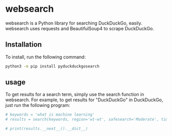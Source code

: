 # websearch
websearch is a Python library for searching DuckDuckGo, easily. websearch uses requests and BeautifulSoup4 to scrape DuckDuckGo. 

## Installation
To install, run the following command:
```bash
python3 -m pip install pyduckduckgosearch
```

## usage
To get results for a search term, simply use the search function in websearch. For example, to get results for "DuckDuckGo" in DuckDuckGo, just run the following program:
```python
# keywords = 'what is machine learning'
# results = search(keywords, region='wt-wt', safesearch='Moderate', time='y', max_results=2)

# print(results.__next__().__dict__)
```
